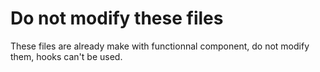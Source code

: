 # Do not modify these files


These files are already make with functionnal component, do not modify them, hooks can't be used.
